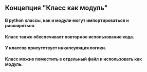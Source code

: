 ## Концепция "Класс как модуль"  

#### В python классы, как и модули могут импортироваться и расширяться. 
#### Класс также обеспечивает повторное использование кода.  
#### У классов присутствует инкапсуляция логики.  
#### Класс можно поместить в отдельный файл и использовать как модуль.